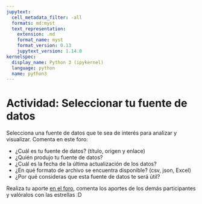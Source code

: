 ```yaml
---
jupytext:
  cell_metadata_filter: -all
  formats: md:myst
  text_representation:
    extension: .md
    format_name: myst
    format_version: 0.13
    jupytext_version: 1.14.0
kernelspec:
  display_name: Python 3 (ipykernel)
  language: python
  name: python3
---
```


# Actividad: Seleccionar tu fuente de datos

Selecciona una fuente de datos que te sea de interés para analizar y visualizar. Comenta en este foro:

- ¿Cuál es tu fuente de datos? (título, origen y enlace)
- ¿Quién produjo tu fuente de datos?
- ¿Cuál es la fecha de la última actualización de los datos?
- ¿En qué formato de archivo se encuentra disponible? (csv, json, Excel)
- ¿Por qué consideras que esta fuente de datos te será útil?

Realiza tu aporte [en el foro](https://github.com/Taller-Abierto-de-Humanidades-Digitales/curso-datos/discussions/new?category=actividades&title=Actividad%20fuente%20de%20datos&body=El%20contenido%20de%20tu%20%20actividad.), comenta los aportes de los demás participantes y valóralos con las estrellas :D
